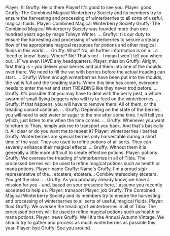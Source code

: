 Player: hi
Gruffy: Hello there Player! It's good to see you.
Player: good
Gruffy: The Combined Magical Winterberry Society and its members try to ensure the harvesting and processing of winterberries to all sorts of useful, magical fluids.
Player: Combined Magical Winterberry Society
Gruffy: The Combined Magical Winterberry Society was founded more than one hundred years ago by mage Tolwyn Winter. ...
Gruffy: It is our duty to ensure the harvesting and processing of winterberries to secure a steady flow of the appropriate magical resources for potions and other magical fluids in this world. ...
Gruffy: What? No, all further information is on a... a 'need to know' basis. Where? No! That's not - I mean I won't tell you where our... IF we even HAVE any headquarters.
Player: mission
Gruffy: Alright, first thing is - you deliver your berries and put them into one of the moulds over there. We need to fill the vat with berries before the actual treading can start. ...
Gruffy: When enough winterberries have been put into the moulds, the vat is full and the treading starts. When this time has come, everyone needs to enter the vat and start TREADING like they never trod before. ...
Gruffy: It's possible that you may have to deal with the berry pest, a whole swarm of small flying buggers who will try to feed on the winterberries. ...
Gruffy: If that happens, you will have to remove them. All of them, or the treading cannot continue. ...
Gruffy: Depending on the state of the berries, you will need to add water or sugar to the mix after some time. I will tell you which, just listen to me when the time comes. ...
Gruffy: Whenever you want to return to Thais, simply ask me to transport you back. And that's basically it. All clear or do you want me to repeat it?
Player: winterberries / berries
Gruffy: Winterberries are special berries only harvestable during a short time of the year. They are used to refine potions of all sorts. They can severely enhance their magical effects. ...
Gruffy: Without them it is generally a little more difficult to create effective potions.
Player: potions
Gruffy: We oversee the treading of winterberries in all of Tibia. The processed berries will be used to refine magical potions such as health or mana potions.
Player: name
Gruffy: Name's Gruffy, I'm a proud *sigh* representative of the... etcetera, etcetera... Combiwintersociety etcetera. You get the idea. ...
Gruffy: As you probably already know, we have a mission for you - and, based on your presence here, I assume you recently accepted to help us.
Player: transport
Player: job
Gruffy: The Combined Magical Winterberry Society and its members try to ensure the harvesting and processing of winterberries to all sorts of useful, magical fluids.
Player: fluid
Gruffy: We oversee the treading of winterberries in all of Tibia. The processed berries will be used to refine magical potions such as health or mana potions.
Player: news
Gruffy: Well it's the Annual Autumn Vintage. We should try to gather and process as much winterberries as possible this year.
Player: bye
Gruffy: See you around.